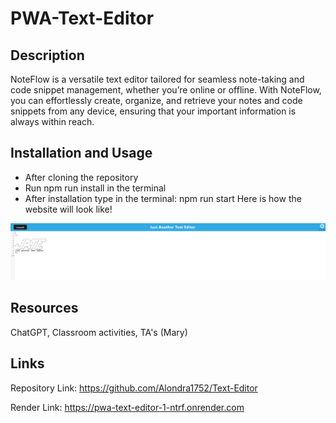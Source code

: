 # PWA-Text-Editor

## Description

NoteFlow is a versatile text editor tailored for seamless note-taking and code snippet management, whether you’re online or offline. With NoteFlow, you can effortlessly create, organize, and retrieve your notes and code snippets from any device, ensuring that your important information is always within reach.

## Installation and Usage

- After cloning the repository
- Run npm run install in the terminal
- After installation type in the terminal: npm run start
 Here is how the website will look like! 

 ![alt text](image.png)

 ## Resources

 ChatGPT, Classroom activities, TA's (Mary) 

 ## Links 

 Repository Link: https://github.com/Alondra1752/Text-Editor

 Render Link: https://pwa-text-editor-1-ntrf.onrender.com
 

